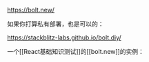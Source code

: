 https://bolt.new/

如果你打算私有部署，也是可以的：

https://stackblitz-labs.github.io/bolt.diy/

一个[[React基础知识测试]]的[[bolt.new]]的实例：

